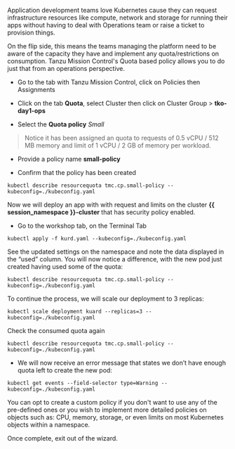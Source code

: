 Application development teams love Kubernetes cause they can request infrastructure resources like compute, network and storage for running their apps without having to deal with Operations team or raise a ticket to provision things. 

On the flip side, this means the teams managing the platform need to be aware of the capacity they have and implement any quota/restrictions on consumption. Tanzu Mission Control's Quota based policy allows you to do just that from an operations perspective.

* Go to the tab with Tanzu Mission Control, click on Policies then Assignments

* Click on the tab **Quota**, select Cluster then click on Cluster Group >  **tko-day1-ops** 

* Select the **Quota policy** *Small*

>Notice it has been assigned an quota to requests of 0.5 vCPU / 512 MB memory and limit of 1 vCPU / 2 GB of memory per workload.

* Provide a policy name **small-policy**

* Confirm that the policy has been created

```execute-2
kubectl describe resourcequota tmc.cp.small-policy --kubeconfig=./kubeconfig.yaml
```


Now we will deploy an app with with request and limits on the cluster **{{ session_namespace }}-cluster** that has security policy enabled.

* Go to the workshop tab, on the Terminal Tab

```execute-1
kubectl apply -f kurd.yaml --kubeconfig=./kubeconfig.yaml
```
See the updated settings on the namespace and note the data displayed in the “used” column. You will now notice a difference, with the new pod just created having used some of the quota:

```execute-2
kubectl describe resourcequota tmc.cp.small-policy --kubeconfig=./kubeconfig.yaml
```
To continue the process, we will scale our deployment to 3 replicas:

```execute-1
kubectl scale deployment kuard --replicas=3 --kubeconfig=./kubeconfig.yaml
```

Check the consumed quota again
```execute-2
kubectl describe resourcequota tmc.cp.small-policy --kubeconfig=./kubeconfig.yaml
```
* We will now receive an error message that states we don’t have enough quota left to create the new pod:

```execute-1
kubectl get events --field-selector type=Warning --kubeconfig=./kubeconfig.yaml
```
You can opt to create a custom policy if you don't want to use any of the pre-defined ones or you wish to implement more detailed policies on objects such as: CPU, memory, storage, or even limits on most Kubernetes objects within a namespace.

Once complete, exit out of the wizard.